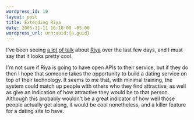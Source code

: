 ```yaml
--- 
wordpress_id: 10
layout: post
title: Extending Riya
date: 2005-11-11 16:18:00 -05:00
wordpress_url: urn:uuid:{a.guid}
---
```

<p>I've been seeing <a href="http://www.wired.com/news/technology/0,1282,69514,00.html" title="Riya Eases Pain of Pile of Pix">a lot</a> <a href="http://sapventures.typepad.com/main/2005/11/riya_eases_pain.html" title="Riya Eases Pain of Pile of Pix">of talk</a> about <a href="http://www.riya.com/" title="Riya">Riya</a> over the last few days, and I must say that it looks pretty cool.  </p>

<p>I'm not sure if Riya is going to have open APIs to their service, but if they do then I hope that someone takes the opportunity to build a dating service on top of their technology.  It seems to me that, with minimal training, the system could match up people with others who they find attractive, as well as give an indication of how attractive they would be to that person.  Although this probably wouldn't be a great indicator of how well those people actually get along, it would be cool nonetheless, and a killer feature for a dating site to have.</p>
